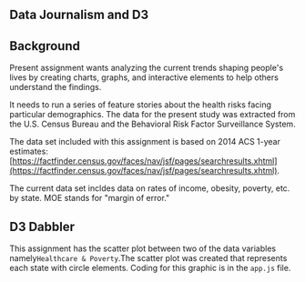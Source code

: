 ## Data Journalism and D3

## Background

Present assignment wants analyzing the current trends shaping people's lives by creating charts, graphs, and interactive elements to help others understand the findings.

It needs to run a series of feature stories about the health risks facing particular demographics. The data for the present study was extracted from 
the U.S. Census Bureau and the Behavioral Risk Factor Surveillance System.

The data set included with this assignment is based on 2014 ACS 1-year estimates: [https://factfinder.census.gov/faces/nav/jsf/pages/searchresults.xhtml](https://factfinder.census.gov/faces/nav/jsf/pages/searchresults.xhtml). 

The current data set incldes data on rates of income, obesity, poverty, etc. by state. MOE stands for "margin of error."

## D3 Dabbler

This assignment has the scatter plot between two of the data variables namely`Healthcare & Poverty`.The scatter plot was created that represents each state with circle elements. Coding for this graphic is in the `app.js` file. 

